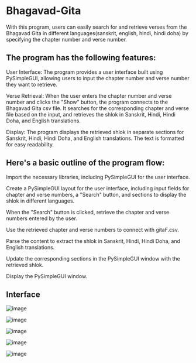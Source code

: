 # Bhagavad-Gita
With this program, users can easily search for and retrieve verses from the Bhagavad Gita in different languages(sanskrit, english, hindi, hindi doha) by specifying the chapter number and verse number.

## The program has the following features:

User Interface: The program provides a user interface built using PySimpleGUI, allowing users to input the chapter number and verse number they want to retrieve.

Verse Retrieval: When the user enters the chapter number and verse number and clicks the "Show" button, the program connects to the Bhagavad Gita csv file. It searches for the corresponding chapter and verse file based on the input, and retrieves the shlok in Sanskrit, Hindi, Hindi Doha, and English translations.

Display: The program displays the retrieved shlok in separate sections for Sanskrit, Hindi, Hindi Doha, and English translations. The text is formatted for easy readability.

## Here's a basic outline of the program flow:

Import the necessary libraries, including PySimpleGUI for the user interface.

Create a PySimpleGUI layout for the user interface, including input fields for chapter and verse numbers, a "Search" button, and sections to display the shlok in different languages.

When the "Search" button is clicked, retrieve the chapter and verse numbers entered by the user.

Use the retrieved chapter and verse numbers to connect with gitaF.csv.

Parse the content to extract the shlok in Sanskrit, Hindi, Hindi Doha, and English translations.

Update the corresponding sections in the PySimpleGUI window with the retrieved shlok.

Display the PySimpleGUI window.

## Interface
![image](https://github.com/SHRISTIGUPT/Bhagavad-Gita/assets/91000887/028935bc-7679-49be-9e88-4215db8107f6)

![image](https://github.com/SHRISTIGUPT/Bhagavad-Gita/assets/91000887/12ba3fd7-ed2d-40d4-a15b-1097f4ea2de8)

![image](https://github.com/SHRISTIGUPT/Bhagavad-Gita/assets/91000887/9f96d90d-28d7-4bfe-a23a-5f579750ac60)

![image](https://github.com/SHRISTIGUPT/Bhagavad-Gita/assets/91000887/8d7cdfb1-ffa8-40a2-852f-2a151be48569)

![image](https://github.com/SHRISTIGUPT/Bhagavad-Gita/assets/91000887/92014531-8715-4513-a59b-eadc49218251)
